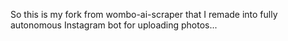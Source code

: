 So this is my fork from wombo-ai-scraper that I remade into fully autonomous Instagram bot for uploading photos...
